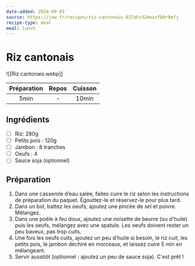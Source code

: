 ```yaml
---
date-added: 2024-09-03
source: https://jow.fr/recipes/riz-cantonais-837ahz32meszfb0r0efj
recipe-type: meal
meal: lunch
---
```


# Riz cantonais

![[Riz cantonais.webp]]

| Préparation | Repos | Cuisson |
|:-----------:|:-----:|:-------:|
|    5min     |   -   |  10min  |

## Ingrédients

- [ ] Riz: 280g
- [ ] Petits pois : 120g
- [ ] Jambon : 8 tranches
- [ ] Oeufs : 4
- [ ] Sauce soja (optionnel)

## Préparation

1. Dans une casserole d’eau salée, faites cuire le riz selon les instructions de préparation du paquet. Égouttez-le et réservez-le pour plus tard.
2. Dans un bol, battez les oeufs, ajoutez une pincée de sel et poivre. Mélangez.
3. Dans une poêle à feu doux, ajoutez une noisette de beurre (ou d'huile) puis les oeufs, mélangez avec une spatule. Les oeufs doivent rester un peu baveux, pas trop cuits.
4. Une fois les oeufs cuits, ajoutez un peu d'huile si besoin, le riz cuit, les petits pois, le jambon déchiré en morceaux, et laissez cuire 5 min en mélangeant.
5. Servir aussitôt (optionnel : ajoutez un peu de sauce soja). C'est prêt !
